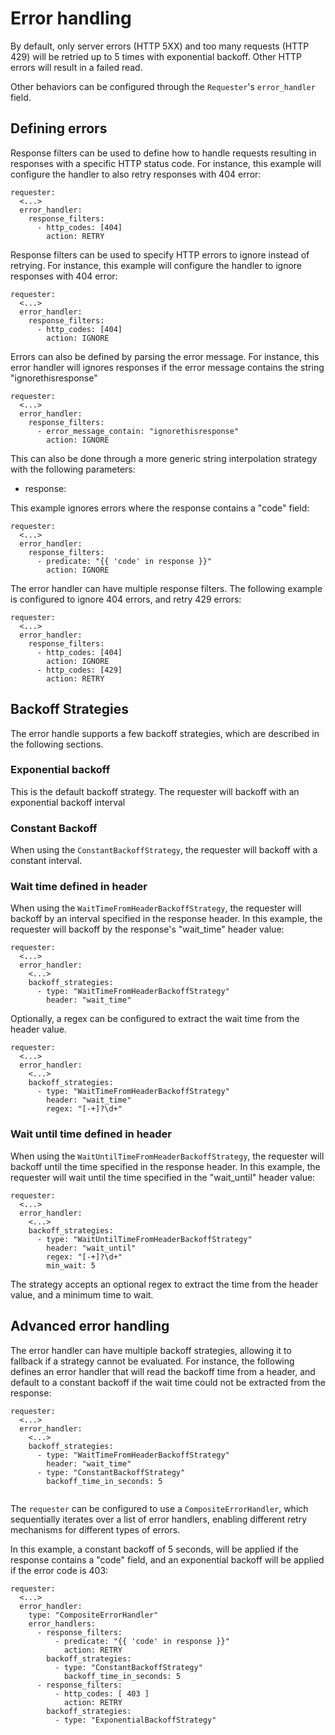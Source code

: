 # Error handling

By default, only server errors (HTTP 5XX) and too many requests (HTTP 429) will be retried up to 5 times with exponential backoff.
Other HTTP errors will result in a failed read.

Other behaviors can be configured through the `Requester`'s `error_handler` field.

## Defining errors

Response filters can be used to define how to handle requests resulting in responses with a specific HTTP status code.
For instance, this example will configure the handler to also retry responses with 404 error:

```
requester:
  <...>
  error_handler:
    response_filters:
      - http_codes: [404]
        action: RETRY
```

Response filters can be used to specify HTTP errors to ignore instead of retrying.
For instance, this example will configure the handler to ignore responses with 404 error:

```
requester:
  <...>
  error_handler:
    response_filters:
      - http_codes: [404]
        action: IGNORE
```

Errors can also be defined by parsing the error message.
For instance, this error handler will ignores responses if the error message contains the string "ignorethisresponse"

```
requester:
  <...>
  error_handler:
    response_filters:
      - error_message_contain: "ignorethisresponse"
        action: IGNORE
```

This can also be done through a more generic string interpolation strategy with the following parameters:

- response:

This example ignores errors where the response contains a "code" field:

```
requester:
  <...>
  error_handler:
    response_filters:
      - predicate: "{{ 'code' in response }}"
        action: IGNORE
```

The error handler can have multiple response filters.
The following example is configured to ignore 404 errors, and retry 429 errors:

```
requester:
  <...>
  error_handler:
    response_filters:
      - http_codes: [404]
        action: IGNORE
      - http_codes: [429]
        action: RETRY
```

## Backoff Strategies

The error handle supports a few backoff strategies, which are described in the following sections.

### Exponential backoff

This is the default backoff strategy. The requester will backoff with an exponential backoff interval

### Constant Backoff

When using the `ConstantBackoffStrategy`, the requester will backoff with a constant interval.

### Wait time defined in header

When using the `WaitTimeFromHeaderBackoffStrategy`, the requester will backoff by an interval specified in the response header.
In this example, the requester will backoff by the response's "wait_time" header value:

```
requester:
  <...>
  error_handler:
    <...>
    backoff_strategies:
      - type: "WaitTimeFromHeaderBackoffStrategy"
        header: "wait_time"
```

Optionally, a regex can be configured to extract the wait time from the header value.

```
requester:
  <...>
  error_handler:
    <...>
    backoff_strategies:
      - type: "WaitTimeFromHeaderBackoffStrategy"
        header: "wait_time"
        regex: "[-+]?\d+"
```

### Wait until time defined in header

When using the `WaitUntilTimeFromHeaderBackoffStrategy`, the requester will backoff until the time specified in the response header.
In this example, the requester will wait until the time specified in the "wait_until" header value:

```
requester:
  <...>
  error_handler:
    <...>
    backoff_strategies:
      - type: "WaitUntilTimeFromHeaderBackoffStrategy"
        header: "wait_until"
        regex: "[-+]?\d+"
        min_wait: 5
```

The strategy accepts an optional regex to extract the time from the header value, and a minimum time to wait.

## Advanced error handling

The error handler can have multiple backoff strategies, allowing it to fallback if a strategy cannot be evaluated.
For instance, the following defines an error handler that will read the backoff time from a header, and default to a constant backoff if the wait time could not be extracted from the response:

```
requester:
  <...>
  error_handler:
    <...>
    backoff_strategies:
      - type: "WaitTimeFromHeaderBackoffStrategy"
        header: "wait_time"
      - type: "ConstantBackoffStrategy"
        backoff_time_in_seconds: 5
        
```

The `requester` can be configured to use a `CompositeErrorHandler`, which sequentially iterates over a list of error handlers, enabling different retry mechanisms for different types of errors.

In this example, a constant backoff of 5 seconds, will be applied if the response contains a "code" field, and an exponential backoff will be applied if the error code is 403:

```
requester:
  <...>
  error_handler:
    type: "CompositeErrorHandler"
    error_handlers:
      - response_filters:
          - predicate: "{{ 'code' in response }}"
            action: RETRY
        backoff_strategies:
          - type: "ConstantBackoffStrategy"
            backoff_time_in_seconds: 5
      - response_filters:
          - http_codes: [ 403 ]
            action: RETRY
        backoff_strategies:
          - type: "ExponentialBackoffStrategy"
```